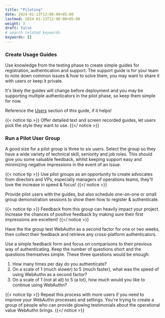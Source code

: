 ```yaml
---
title: "Piloting"
date: 2024-01-13T12:00:00+05:00
lastmod: 2024-01-13T12:00:00+05:00
weight: 3
draft: false
# search related keywords
keywords: []
---
```


### Create Usage Guides

Use knowledge from the testing phase to create simple guides for registration, authentication and support. The support guide is for your team to note down common issues & how to solve them, you may want to share it with users or keep it private.

It's likely the guides will change before deployment and you may be supporting multiple authenticators in the pilot phase, so keep them simple for now.

Reference the [Users](/users/) section of this guide, if it helps!

{{< notice tip >}}
Offer detailed text and screen recorded guides, let users pick the style they want to use.
{{</ notice >}}

### Run a Pilot User Group

A good size for a pilot group is three to six users. Select the group so they have a wide variety of technical skill, seniority and job roles. This should give you some valuable feedback, whilst keeping support easy and minimizing negative impressions in the event of an issue.

{{< notice tip >}}
Use pilot groups as an opportunity to create advocates from directors and VPs, especially managers of operations teams, they'll love the increase in speed & focus!
{{</ notice >}}

Provide pilot users with the guides, but also schedule one-on-one or small group demonstration sessions to show them how to register & authenticate.

{{< notice tip >}}
Feedback from this group can heavily impact your project. Increase the chances of positive feedback by making sure their first impressions are excellent!
{{</ notice >}}

Have the the group test WebAuthn as a second factor for one or two weeks, then collect their feedback and retrieve any cross-platform authenticators.

Use a simple feedback form and focus on comparisons to their previous way of authenticating. Keep the number of questions short and the questions themselves simple. These three questions would be enough:

1. How many times per day do you authenticate?
2. On a scale of 1 (much slower) to 5 (much faster), what was the speed of using WebAuthn as a second factor?
3. On a scale of 1 (not at all) to 5 (a lot), how much would you like to continue using WebAuthn?

{{< notice tip >}}
Repeat this process with more users if you need to improve your WebAuthn processes and settings. You're trying to create a group of people who can provide glowing testimonials about the operational value WebAuthn brings.
{{</ notice >}}